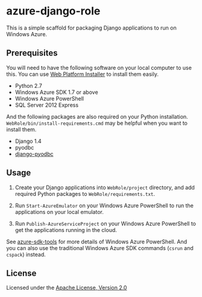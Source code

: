 azure-django-role
======================
This is a simple scaffold
for packaging Django applications to run on Windows Azure.

Prerequisites
-------------

You will need to have the following software on your local computer to use this.
You can use [Web Platform Installer](http://www.microsoft.com/web/downloads/platform.aspx)
to install them easily.

* Python 2.7
* Windows Azure SDK 1.7 or above
* Windows Azure PowerShell
* SQL Server 2012 Express

And the following packages are also required on your Python installation.
`WebRole/bin/install-requirements.cmd` may be helpful when you want to install them.

* Django 1.4
* pyodbc
* [django-pyodbc](https://github.com/avidal/django-pyodbc)

Usage
-----

1. Create your Django applications into `WebRole/project` directory,
and add required Python packages to `WebRole/requirements.txt`.

2. Run `Start-AzureEmulator` on your Windows Azure PowerShell
to run the applications on your local emulator.

3. Run `Publish-AzureServiceProject` on your Windows Azure PowerShell
to get the applications running in the cloud.

See [azure-sdk-tools](https://github.com/WindowsAzure/azure-sdk-tools)
for more details of Windows Azure PowerShell. And you can also use
the traditional Windows Azure SDK commands (`csrun` and `cspack`) instead.

License
-------

Licensed under the [Apache License, Version 2.0](http://www.apache.org/licenses/LICENSE-2.0)